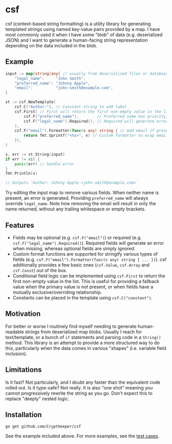 # csf

csf (context-based string formatting) is a utility library for generating templated strings using named key-value pairs provided by a map. I have most commonly used it when I have some "blob" of data (e.g. deserialized JSON) and I want to generate a human-facing string representation depending on the data included in the blob.

## Example 

```go
input := map[string]any{ // usually from deserialized files or database
    "legal_name":     "John Smith",
    "preferred_name": "Johnny Apple",
    "email":          "john-smith@example.com",
}

st := csf.NewTemplate(
    csf.C("Author:"), // Constant string to add label
    csf.First( // First will return the first non-empty value in the list
        csf.F("preferred_name"),        // Preferred name has priority, but is optional
        csf.F("legal_name").Required(), // Required will generate error if neither is present
    ),
    csf.F("email").Formatter(func(v any) string { // Add email if present, but not required
        return fmt.Sprintf("<%s>", v) // Custom formatter to wrap email in angle brackets
    }),
)

s, err := st.String(input)
if err != nil {
    panic(err) // handle error
}
fmt.Println(s)

// Outputs `Author: Johnny Apple <john-smith@example.com>`
```

Try editing the input map to remove various fields. When neither name is present, an error is generated. Providing `preferred_name` will always override `legal_name`. Note how removing the email will result in only the name returned, without any trailing whitespace or empty brackets.

## Features

- Fields may be optional (e.g. `csf.F("email")`) or required (e.g. `csf.F("legal_name").Required()`). Required fields will generate an error when missing, whereas optional fields are simply ignored.
- Custom format functions are supported for stringify various types of fields (e.g. `csf.F("email").Formatter(func(v any) string { ... })`). csf additionally provides a few basic ones (`csf.Value`, `csf.Array` and `csf.Const`) out of the box.
- Conditional field logic can be implemented using `csf.First` to return the first non-empty value in the list. This is useful for providing a fallback value when the primary value is not present, or when fields have a mutually exclusive/overriding relationship.
- Constants can be placed in the template using `csf.C("constant")`.

## Motivation

For better or worse I routinely find myself needing to generate human-readable strings from deserialized map blobs. Usually I reach for text/template, or a bunch of `if` statements and parsing code in a `String()` method. This library is an attempt to provide a more structured way to do this, particularly when the data comes in various "shapes" (i.e. variable field inclusion).

## Limitations

Is it fast? Not particularly, and I doubt any faster than the equivalent code rolled out. Is it type-safe? Not really. It is also "one shot" meaning you cannot progressively rewrite the string as you go. Don't expect this to replace "deeply" nested logic.

## Installation

`go get github.com/Cryptkeeper/csf`

See the example included above. For more examples, see the [test cases](csf_test.go).
